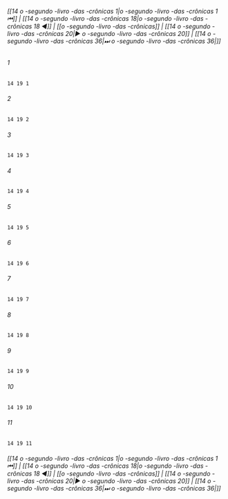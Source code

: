 
###### [[14 o -segundo -livro -das -crônicas 1|o -segundo -livro -das -crônicas 1 ⏮]] | [[14 o -segundo -livro -das -crônicas 18|o -segundo -livro -das -crônicas 18 ◀]] | [[o -segundo -livro -das -crônicas]] | [[14 o -segundo -livro -das -crônicas 20|▶ o -segundo -livro -das -crônicas 20]] | [[14 o -segundo -livro -das -crônicas 36|⏭ o -segundo -livro -das -crônicas 36|]]

###### 1
``` verse
14 19 1 
```
###### 2
``` verse
14 19 2 
```
###### 3
``` verse
14 19 3 
```
###### 4
``` verse
14 19 4 
```
###### 5
``` verse
14 19 5 
```
###### 6
``` verse
14 19 6 
```
###### 7
``` verse
14 19 7 
```
###### 8
``` verse
14 19 8 
```
###### 9
``` verse
14 19 9 
```
###### 10
``` verse
14 19 10 
```
###### 11
``` verse
14 19 11 
```

###### [[14 o -segundo -livro -das -crônicas 1|o -segundo -livro -das -crônicas 1 ⏮]] | [[14 o -segundo -livro -das -crônicas 18|o -segundo -livro -das -crônicas 18 ◀]] | [[o -segundo -livro -das -crônicas]] | [[14 o -segundo -livro -das -crônicas 20|▶ o -segundo -livro -das -crônicas 20]] | [[14 o -segundo -livro -das -crônicas 36|⏭ o -segundo -livro -das -crônicas 36|]]

